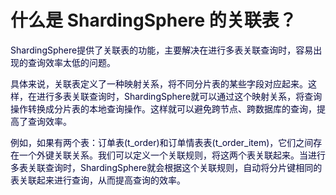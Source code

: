 # 什么是 ShardingSphere 的关联表？

<font style="color:rgb(5, 7, 59);background-color:rgb(253, 253, 254);">ShardingSphere提供了关联表的功能，主要解决在进行多表关联查询时，容易出现的查询效率太低的问题。</font>

<font style="color:rgb(5, 7, 59);background-color:rgb(253, 253, 254);">具体来说，关联表定义了一种映射关系，将不同分片表的某些字段对应起来。这样，在进行多表关联查询时，ShardingSphere就可以通过这个映射关系，将查询操作转换成分片表的本地查询操作。这样就可以避免跨节点、跨数据库的查询，提高了查询效率。</font>

<font style="color:rgb(5, 7, 59);background-color:rgb(253, 253, 254);">例如，如果有两个表：订单表(t_order)和订单情表表(t_order_item)，它们之间存在一个外键关联关系。我们可以定义一个关联规则，将这两个表关联起来。当进行多表关联查询时，ShardingSphere就会根据这个关联规则，自动将分片键相同的表关联起来进行查询，从而提高查询的效率。</font>
